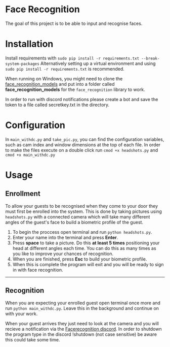 # Face Recognition

The goal of this project is to be able to input and recognise faces.

# Installation

Install requirements with 
`sudo pip install -r requirements.txt --break-system-packages`
Alternatively setting up a virtual environment and using `sudo pip install -r requirements.txt` is recommended.

When running on Windows, you might need to clone the [face_recognition_models](https://github.com/ageitgey/face_recognition_models) and put into a folder called **face_recognition_models** for the `face_recognition` library to work.

In order to run with discord notifications please create a bot and save the token to a file called secretkey.txt in the directory.

# Configuration

In `main_withdc.py` and `take_pic.py`, you can find the configuration variables, such as cam index and window dimensions at the top of each file.
In order to make the files execute on a double click run `cmod +x headshots.py` and `cmod +x main_withdc.py`

# Usage

## Enrollment
To allow your guests to be recognised when they come to your door they must first be enrolled into the system.
This is done by taking pictures using `headshots.py` with a connected camera which will take many different angles of the guest's face to build a biometric profile of the guest.

1. To begin the proccess open terminal and run `python headshots.py`.
2. Enter your name into the terminal and press **Enter**.
3. Press **space** to take a picture. Do this **at least 5 times** positioning your head at different angles each time. You can do this as many times as you like to improve your chances of recognition.
4. When you are finished, press **Esc** to build your biometric profile.
5. When this is complete the program will exit and you will be ready to sign in with face recognition.
_________________________________________________

## Recognition
When you are expecting your enrolled guest open terminal once more and run `python main_withdc.py`.
Leave this in the background and continue on with your work.

When your guest arrives they just need to look at the camera and you will recieve a notification via the [Facerecognition discord](https://discord.gg/YVC8CTpg).
In order to shutdown the program type in the discord !shutdown (not case sensitive) be aware this could take some time.









